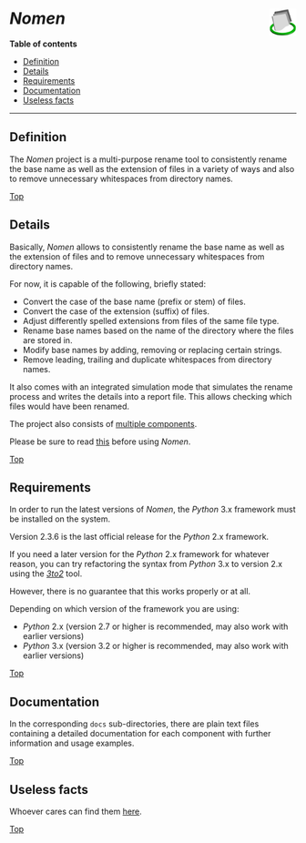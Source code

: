 # *Nomen* <img src="nomen.png" alt="Nomen logo" height="48px" width="48px" align="right"/>

**Table of contents**
*   [Definition](#definition)
*   [Details](#details)
*   [Requirements](#requirements)
*   [Documentation](#documentation)
*   [Useless facts](#useless-facts)

----

## Definition

The *Nomen* project is a multi-purpose rename tool to consistently rename the base name as well as the extension of files in a variety of ways and also to remove unnecessary whitespaces from directory names.

[Top](#nomen-)

## Details

Basically, *Nomen* allows to consistently rename the base name as well as the extension of files and to remove unnecessary whitespaces from directory names.

For now, it is capable of the following, briefly stated:

*   Convert the case of the base name (prefix or stem) of files.
*   Convert the case of the extension (suffix) of files.
*   Adjust differently spelled extensions from files of the same file type.
*   Rename base names based on the name of the directory where the files are stored in.
*   Modify base names by adding, removing or replacing certain strings.
*   Remove leading, trailing and duplicate whitespaces from directory names.

It also comes with an integrated simulation mode that simulates the rename process and writes the details into a report file. This allows checking which files would have been renamed.

The project also consists of [multiple components](../../wiki#components).

Please be sure to read [this](../../wiki#important-notice) before using *Nomen*.

[Top](#nomen-)

## Requirements

In order to run the latest versions of *Nomen*, the *Python* 3.x framework must be installed on the system.

Version 2.3.6 is the last official release for the *Python* 2.x framework.

If you need a later version for the *Python* 2.x framework for whatever reason, you can try refactoring the syntax from *Python* 3.x to version 2.x using the *[3to2](https://pypi.python.org/pypi/3to2)* tool.

However, there is no guarantee that this works properly or at all.

Depending on which version of the framework you are using:

*   *Python* 2.x (version 2.7 or higher is recommended, may also work with earlier versions)
*   *Python* 3.x (version 3.2 or higher is recommended, may also work with earlier versions)

[Top](#nomen-)

## Documentation

In the corresponding `docs` sub-directories, there are plain text files containing a detailed documentation for each component with further information and usage examples.

[Top](#nomen-)

## Useless facts

Whoever cares can find them [here](../../wiki#useless-facts).

[Top](#nomen-)
